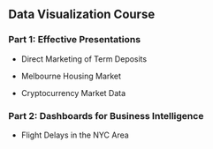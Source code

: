 ## Data Visualization Course

### Part 1: Effective Presentations

* Direct Marketing of Term Deposits

* Melbourne Housing Market

* Cryptocurrency Market Data

### Part 2: Dashboards for Business Intelligence

* Flight Delays in the NYC Area
